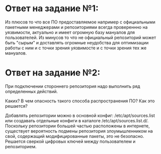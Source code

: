 # Ответ на задание №1:
Из плюсов  то что все ПО предоставляемое  например с официальными пакетными менеджерами и репозиториями всегда провереннно на уязвимости, актуально и имеет огромную базу мануалов для пользователей. Из минусов то что не официальный репозиторий может быть "сырым" и доставлять огромные неудобства для оптимизации работы с ним и с точки зрения уязвимосте и с точки зрения тех же мануалов.
# Ответ на задание №2:
При подключении стороннего репозитория надо выполнить ряд определенных действий.

Каких?
В чем опасность такого способа распространения ПО?
Как это решается?


Добавлять репозитории можно в основной конфиг: /etc/apt/sources.list или создавать отдельные конфиги в каталоге /etc/apt/sources.list.d/.
Поскольку репозитории большей частью расположены в интернете, существует вероятность подмены репозитория злоумышленником на свой, содержащий модифицированные пакеты, это не безопасно. 
Решается сверкой цифровых ключей между пользователем и репозиторием.
